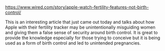 https://www.wired.com/story/apple-watch-fertility-features-not-birth-control/

This is an interesting article that just came out today and talks about how Apple with their fertility tracker may be unintentionally misguiding women and giving them a false sense of security around birth control.  It is great to provide the knowledge especially for those trying to conceive but it is being used as a form of birth control and led to unintended pregnancies.
